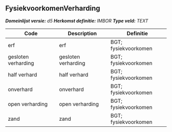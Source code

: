 ﻿## FysiekvoorkomenVerharding

*__Domeinlijst versie:__ d5*
*__Herkomst definitie:__ IMBOR*
*__Type veld:__ TEXT*

|__Code__ |__Description__ |__Definitie__	|
|	---	|	---	|   ---	| 
| erf | erf | BGT; fysiekvoorkomen |
| gesloten verharding | gesloten verharding | BGT; fysiekvoorkomen |
| half verhard | half verhard | BGT; fysiekvoorkomen |
| onverhard | onverhard | BGT; fysiekvoorkomen |
| open verharding | open verharding | BGT; fysiekvoorkomen |
| zand | zand | BGT; fysiekvoorkomen |
